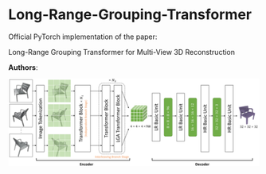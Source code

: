 # Long-Range-Grouping-Transformer
Official PyTorch implementation of the paper: 

Long-Range Grouping Transformer for Multi-View 3D Reconstruction

**Authors**: 

<img src="./imgs/LRGT-Networks.png" width="900"/>

